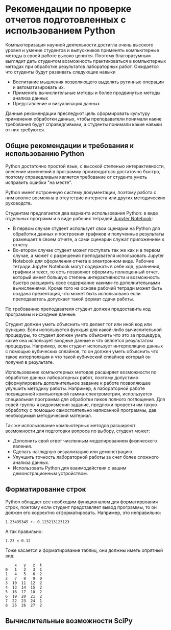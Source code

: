 # Рекомендации по проверке отчетов подготовленных с использованием Python

Компьютеризация научной деятельности достигла очень высокого уровня и умение студентов и выпускников применять компьютерные методы в своей работе высоко ценится. Поэтому благоразумным выглядит дать студентом возможность практиковаться в компьютерных методах при обработке результатов лабораторных работ. Ожидается что студенты будут развивать следующие навыки

* Воспитание мышления позволяющего выделять рутинные операции и автоматизировать их.
* Применять вычислительные методы и более продвинутые методы анализа данных
* Представление и визуализация данных

Данные рекомендации преследуют цель сформировать культуру применения обработки данных, чтобы преподаватели понимали какие требования будут справедливыми, а студенты понимали какие навыки от них требуются.

## Общие рекомендации и требования к использованию Python

Python достаточно простой язык, с высокой степенью интерактивности, внесение изменений  в программу производиться достаточно быстро, поэтому справедливым является требование от студента уметь исправить ошибки "на месте".

Python имеет встроенную систему документации, поэтому работа с ним вполне возможна в отсутствие интернета или других методических руководств.

Студентам предлагается два варианта использования Python: в виде отдельных программ и в виде рабочих тетрадей [Jupyter Notebook](https://jupyter.org):

* В первом случае студент использует свои сценарии на Python для обработки данных и построения графиков и полученные результаты размещает в своем отчете, а сами сценарии служат приложением к отчету.
* Во-втором случае студент может поступать так же как и в первом случае, а может с разрешения преподавателя использовать Jupyter Notebook для оформления отчета в электронном виде.  Рабочие тетради Jupyter Notebook могут содержать в себе код, уравнения, графики и текст, то есть позволяют оформить полноценный отчет, который имеет большую степень интерактивности и возможность быстро расширить свое содержание какими-то дополнительными вычислениями. Кроме того на основе рабочий тетради может быть создана презентация, что может быть использовано если преподаватель допускает такой формат сдачи работы.

По требованию преподавателя студент должен предоставить код программы и исходные данные.

Студент должен уметь объяснить что делает тот или иной код или функцию. Если используется функция для какой-либо вычислительной процедуры, то студент должен уметь объяснить что это за процедура, какие она использует входные данные и что является результатом процедуры. Например, если студент использует интерполяцию данных с помощью кубических сплайнов, то он должен уметь объяснить что такое интерполяция и что такой кубический сплайнов который он получил в результате.

Использование компьютерных методов расширяет возможности по обработке данных лабораторных работ, поэтому допустимо сформулировать дополнительное задание к работе позволяющее улучшить методику работы. Например, в лабораторной работе посвященной компьютерной гамма-спектрометрии, используется специальная программа для обработки пиков полного поглощения. Для совей группы я видоизменил задание, предложи провести им такую обработку с помощью самостоятельно написанной программы, дав необходимый методический материал.

Так же использование компьютерных методов расширяют возможности для подготовки вопроса по выбору, студент может:

* Дополнить свой ответ численным моделированием физического явления.
* Сделать наглядную визуализацию или демонстрацию.
* Улучшить точность лабораторной работы за счет более сложного анализа данных.
* Использовать Python для взаимодействия с вашим демонстрационным устройством.

## Форматирование строк

Python обладает все необходим функционалом для форматирвоания строк, пожтому если студент представляет вывод программы, то он должен его корректно отформатировать.
Например, это неправильно:
```
1.23435345 +- 0.123213123123
``` 
А так правильно:
```
1.23 ± 0.12
```
Тоже касается и форматирование таблиц, они должны иметь опрятный вид:
```
    x   y   z  t
0   1   2   3  1
1   4   5   6  2
2   7   8   9  0
3  10  11  12  2
4  13  14  15  2
5  16  17  18  2
6  19  20  21  2
7  22  23  24  1
8  25  26  27  2
```

## Вычислительные возможности SciPy